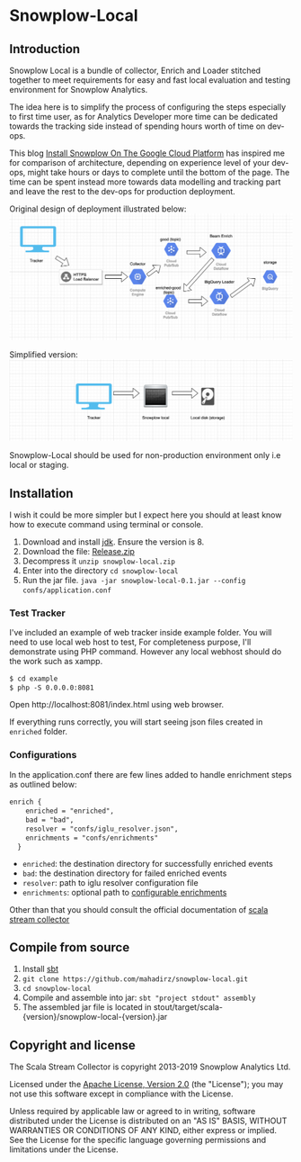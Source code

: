 # Snowplow-Local

## Introduction
Snowplow Local is a bundle of collector, Enrich and Loader stitched together to meet requirements 
for easy and fast local evaluation and testing environment for Snowplow Analytics. 

The idea here is to simplify the process of configuring the steps especially to first time user, as for Analytics Developer 
more time can be dedicated towards the tracking side instead of spending hours worth of time on dev-ops.

This blog [Install Snowplow On The Google Cloud Platform][simoahava] has inspired me for comparison of architecture, depending on experience level of your dev-ops, might take hours or days to complete until the bottom of the page. 
The time can be spent instead more towards data modelling and tracking part and leave the rest to the dev-ops for production deployment.

Original design of deployment illustrated below:
![alt text](res/gcs.png "GCS deployment")

Simplified version:
![alt text](res/local.png "Local deployment")

Snowplow-Local should be used for non-production environment only i.e local or staging.

## Installation

I wish it could be more simpler but I expect here you should at least know how to execute command using terminal or console.

1. Download and install [jdk]. Ensure the version is 8.
2. Download the file: [Release.zip][zip]
3. Decompress it `unzip snowplow-local.zip`
4. Enter into the directory `cd snowplow-local`
5. Run the jar file. `java -jar snowplow-local-0.1.jar --config confs/application.conf`


### Test Tracker

I've included an example of web tracker inside example folder. You will need to use local web host to test, 
For completeness purpose, I'll demonstrate using PHP command. However any local webhost should do the work such as xampp.

```$bash
$ cd example
$ php -S 0.0.0.0:8081
```

Open http://localhost:8081/index.html using web browser.

If everything runs correctly, you will start seeing json files created in ```enriched``` folder.

### Configurations

In the application.conf there are few lines added to handle enrichment steps as outlined below:
```hocon
enrich {
    enriched = "enriched",
    bad = "bad",
    resolver = "confs/iglu_resolver.json",
    enrichments = "confs/enrichments"
  }
```

* `enriched`: the destination directory for successfully enriched events
* `bad`: the destination directory for failed enriched events
* `resolver`: path to iglu resolver configuration file
* `enrichments`: optional path to [configurable enrichments][conf-enrich]

Other than that you should consult the official documentation of [scala stream collector][setup] 



## Compile from source

1. Install [sbt]
2. `git clone https://github.com/mahadirz/snowplow-local.git`
3. `cd snowplow-local`
4. Compile and assemble into jar: `sbt "project stdout" assembly`
5. The assembled jar file is located in stout/target/scala-{version}/snowplow-local-{version}.jar



## Copyright and license

The Scala Stream Collector is copyright 2013-2019 Snowplow Analytics Ltd.

Licensed under the [Apache License, Version 2.0][license] (the "License");
you may not use this software except in compliance with the License.

Unless required by applicable law or agreed to in writing, software
distributed under the License is distributed on an "AS IS" BASIS,
WITHOUT WARRANTIES OR CONDITIONS OF ANY KIND, either express or implied.
See the License for the specific language governing permissions and
limitations under the License.

[conf-enrich]: https://github.com/snowplow/snowplow/wiki/Configurable-enrichments
[zip]: https://github.com/mahadirz/snowplow-local/releases/download/v.0.1/snowplow-local.zip
[simoahava]: https://www.simoahava.com/analytics/install-snowplow-on-the-google-cloud-platform/
[snowplow]: http://snowplowanalytics.com
[jdk]: https://www.oracle.com/technetwork/java/javase/downloads/jdk8-downloads-2133151.html
[sbt]:https://www.scala-sbt.org/
[thrift]: http://thrift.apache.org
[kinesis]: http://aws.amazon.com/kinesis
[akka-http]: http://doc.akka.io/docs/akka-http/current/scala/http/introduction.html
[nsq]: http://nsq.io/

[techdocs-image]: https://d3i6fms1cm1j0i.cloudfront.net/github/images/techdocs.png
[setup-image]: https://d3i6fms1cm1j0i.cloudfront.net/github/images/setup.png
[roadmap-image]: https://d3i6fms1cm1j0i.cloudfront.net/github/images/roadmap.png
[contributing-image]: https://d3i6fms1cm1j0i.cloudfront.net/github/images/contributing.png

[techdocs]: https://github.com/snowplow/snowplow/wiki/Scala-Stream-collector
[setup]: https://github.com/snowplow/snowplow/wiki/Setting-up-the-Scala-Stream-collector
[roadmap]: https://github.com/snowplow/snowplow/wiki/Scala-Stream-collector-roadmap
[contributing]: https://github.com/snowplow/snowplow/wiki/Scala-Stream-collector-contributing

[license]: http://www.apache.org/licenses/LICENSE-2.0
